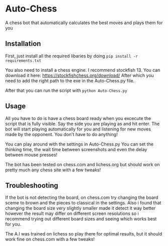 # Auto-Chess
A chess bot that automatically calculates the best moves and plays them for you

## Installation
First, just install all the required libaries by doing `pip install -r requirements.txt`
 
You also need to install a chess engine. I recommend stockfish 13. You can download it here: https://stockfishchess.org/download/
After which you need to add the right path to the exe in the Auto-Chess.py file.

After that you can run the script with `python Auto-Chess.py`

## Usage
All you have to do is have a chess board ready when you excecute the script that is fully visible.
Say the side you are playing as and hit enter. The bot will start playing automatically for you and listening for new moves
made by the opponent. You don't have to do anything!

You can play around with the settings in Auto-Chess.py
You can set the thinking time, the wait time between screenshots and even the delay between mouse presses!

The bot has been tested on chess.com and lichess.org but should work on pretty much any chess site with a few tweaks!

## Troubleshooting
If the bot is not detecting the board,
on chess.com try changing the board sceme to brown and the pieces to classical in the settings.
Also i found that changing the board size very slightly smaller made it detect it way better however
the result may differ on different screen resolutions so i recommend trying out different board sizes and seeing
which works best for you.

The A.I was trained on lichess so play there for optimal results, but it should work fine on chess.com with a few tweaks!
